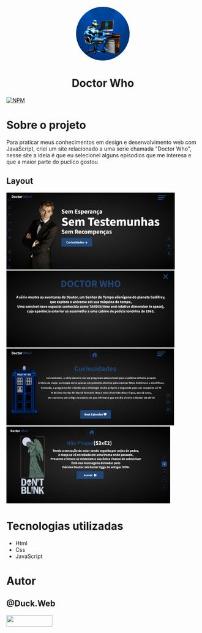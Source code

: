 <p align="center">
   <a href="https://github.com/duck-developer">
    <img style="border-radius: 50%; overflow: hidden; width: 140px; height: 140px;" src="images/duck.web.png" alt="@Duck.Web" >
  </a>
  <h1 align="center">Doctor Who</h1>
</p>

[![NPM](https://img.shields.io/npm/l/react)](https://github.com/devsuperior/sds1-wmazoni/blob/master/LICENSE) 
# Sobre o projeto
Para praticar meus conhecimentos em design e desenvolvimento web com JavaScript, criei um site relacionado a uma serie chamada "Doctor Who", nesse site a ideia é que eu selecionei alguns episodios que me interesa e que a maior parte do puclico gostou

## Layout 
<img src="./readme/img1.png" alt="@Hawk_web" height="200"><img src="./readme/img2.png" alt="@Hawk_web" height="200"><img src="./readme/img3.png" alt="@Hawk_web" height="200"><img src="./readme/img4.png" alt="@Hawk_web" height="200">
# Tecnologias utilizadas
- Html
- Css
- JavaScript

# Autor

## @Duck.Web

<!-- INSTAGRAM -->
<p align="esquerda">
<a href="https://www.instagram.com/duck.web/" target="blank"><img align="center" src="https://img.shields.io/badge/Instagram-E4405F?style=for-the-badge&logo=instagram&logoColor=white" height="30" width="120"/></a>
</p>